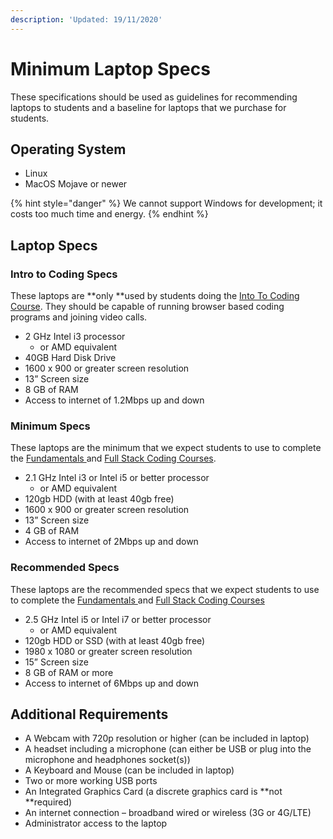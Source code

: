 ```yaml
---
description: 'Updated: 19/11/2020'
---
```


# Minimum Laptop Specs

These specifications should be used as guidelines for recommending laptops to students and a baseline for laptops that we purchase for students.

## Operating System

* Linux 
* MacOS Mojave or newer

{% hint style="danger" %}
We cannot support Windows for development; it costs too much time and energy.
{% endhint %}

## Laptop Specs

### Intro to Coding Specs

These laptops are **only **used by students doing the [Into To Coding Course](../../../our-courses/intro-to-coding-course/). They should be capable of running browser based coding programs and joining video calls.

* 2 GHz Intel i3 processor 
  * or AMD equivalent
* 40GB Hard Disk Drive
* 1600 x 900 or greater screen resolution
* 13” Screen size
* 8 GB of RAM
* Access to internet of 1.2Mbps up and down

### Minimum Specs

These laptops are the minimum that we expect students to use to complete the [Fundamentals ](../../../our-courses/fundamentals/)and [Full Stack Coding Courses](../../../our-courses/full-stack-course/).

* 2.1 GHz Intel i3 or Intel i5 or better processor
  * or AMD equivalent
* 120gb HDD (with at least 40gb free)
* 1600 x 900 or greater screen resolution
* 13” Screen size
* 4 GB of RAM
* Access to internet of 2Mbps up and down

### Recommended Specs

These laptops are the recommended specs that we expect students to use to complete the [Fundamentals ](../../../our-courses/fundamentals/)and [Full Stack Coding Courses](../../../our-courses/full-stack-course/)

* 2.5 GHz Intel i5 or Intel i7 or better processor
  * or AMD equivalent
* 120gb HDD or SSD (with at least 40gb free)
* 1980 x 1080 or greater screen resolution
* 15” Screen size
* 8 GB of RAM or more
* Access to internet of 6Mbps up and down

## Additional Requirements

* A Webcam with 720p resolution or higher (can be included in laptop)
* A headset including a microphone (can either be USB or plug into the microphone and headphones socket(s))
* A Keyboard and Mouse (can be included in laptop)
* Two or more working USB ports
* An Integrated Graphics Card (a discrete graphics card is **not **required)
* An internet connection – broadband wired or wireless (3G or 4G/LTE)
* Administrator access to the laptop
